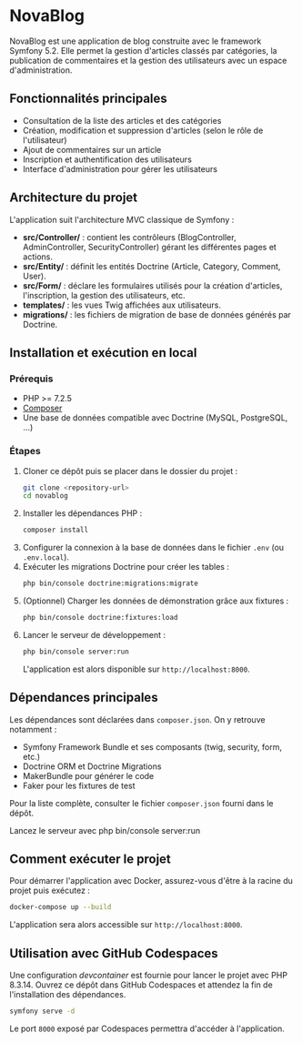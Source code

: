 # NovaBlog

NovaBlog est une application de blog construite avec le framework Symfony 5.2. Elle permet la gestion d'articles classés par catégories, la publication de commentaires et la gestion des utilisateurs avec un espace d'administration.

## Fonctionnalités principales

- Consultation de la liste des articles et des catégories
- Création, modification et suppression d'articles (selon le rôle de l'utilisateur)
- Ajout de commentaires sur un article
- Inscription et authentification des utilisateurs
- Interface d'administration pour gérer les utilisateurs

## Architecture du projet

L'application suit l'architecture MVC classique de Symfony :

- **src/Controller/** : contient les contrôleurs (BlogController, AdminController, SecurityController) gérant les différentes pages et actions.
- **src/Entity/** : définit les entités Doctrine (Article, Category, Comment, User).
- **src/Form/** : déclare les formulaires utilisés pour la création d'articles, l'inscription, la gestion des utilisateurs, etc.
- **templates/** : les vues Twig affichées aux utilisateurs.
- **migrations/** : les fichiers de migration de base de données générés par Doctrine.

## Installation et exécution en local

### Prérequis

- PHP >= 7.2.5
- [Composer](https://getcomposer.org/)
- Une base de données compatible avec Doctrine (MySQL, PostgreSQL, …)

### Étapes

1. Cloner ce dépôt puis se placer dans le dossier du projet :
   ```bash
   git clone <repository-url>
   cd novablog
   ```
2. Installer les dépendances PHP :
   ```bash
   composer install
   ```
3. Configurer la connexion à la base de données dans le fichier `.env` (ou `.env.local`).
4. Exécuter les migrations Doctrine pour créer les tables :
   ```bash
   php bin/console doctrine:migrations:migrate
   ```
5. (Optionnel) Charger les données de démonstration grâce aux fixtures :
   ```bash
   php bin/console doctrine:fixtures:load
   ```
6. Lancer le serveur de développement :
   ```bash
   php bin/console server:run
   ```
   L'application est alors disponible sur `http://localhost:8000`.

## Dépendances principales

Les dépendances sont déclarées dans `composer.json`. On y retrouve notamment :

- Symfony Framework Bundle et ses composants (twig, security, form, etc.)
- Doctrine ORM et Doctrine Migrations
- MakerBundle pour générer le code
- Faker pour les fixtures de test

Pour la liste complète, consulter le fichier `composer.json` fourni dans le dépôt.

Lancez le serveur avec php bin/console server:run

## Comment exécuter le projet

Pour démarrer l'application avec Docker, assurez-vous d'être à la racine du projet puis exécutez :

```bash
docker-compose up --build
```

L'application sera alors accessible sur `http://localhost:8000`.

## Utilisation avec GitHub Codespaces

Une configuration *devcontainer* est fournie pour lancer le projet avec PHP 8.3.14.
Ouvrez ce dépôt dans GitHub Codespaces et attendez la fin de l'installation des dépendances.

```bash
symfony serve -d
```

Le port `8000` exposé par Codespaces permettra d'accéder à l'application.
